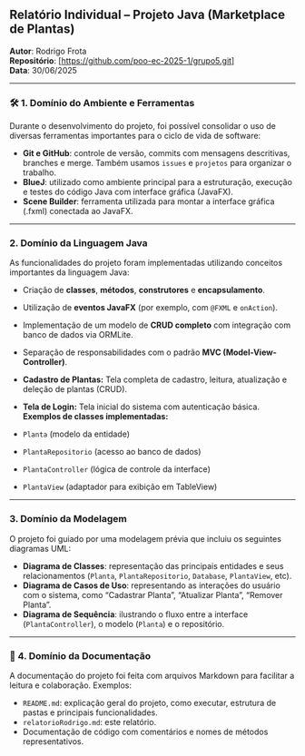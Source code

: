 ## Relatório Individual – Projeto Java (Marketplace de Plantas)

**Autor**: Rodrigo Frota  
**Repositório**: [https://github.com/poo-ec-2025-1/grupo5.git]  
**Data**: 30/06/2025

---

### 🛠️ 1. Domínio do Ambiente e Ferramentas

Durante o desenvolvimento do projeto, foi possível consolidar o uso de diversas ferramentas importantes para o ciclo de vida de software:

- **Git e GitHub**: controle de versão, commits com mensagens descritivas, branches e merge. Também usamos `issues` e `projetos` para organizar o trabalho.
- **BlueJ**: utilizado como ambiente principal para a estruturação, execução e testes do código Java com interface gráfica (JavaFX).
- **Scene Builder**: ferramenta utilizada para montar a interface gráfica (.fxml) conectada ao JavaFX.

---

### 2. Domínio da Linguagem Java

As funcionalidades do projeto foram implementadas utilizando conceitos importantes da linguagem Java:

- Criação de **classes**, **métodos**, **construtores** e **encapsulamento**.
- Utilização de **eventos JavaFX** (por exemplo, com `@FXML` e `onAction`).
- Implementação de um modelo de **CRUD completo** com integração com banco de dados via ORMLite.
- Separação de responsabilidades com o padrão **MVC (Model-View-Controller)**.
- **Cadastro de Plantas:** Tela completa de cadastro, leitura, atualização e deleção de plantas (CRUD).
- **Tela de Login:** Tela inicial do sistema com autenticação básica.
**Exemplos de classes implementadas:**

- `Planta` (modelo da entidade)
- `PlantaRepositorio` (acesso ao banco de dados)
- `PlantaController` (lógica de controle da interface)
- `PlantaView` (adaptador para exibição em TableView)

---

### 3. Domínio da Modelagem

O projeto foi guiado por uma modelagem prévia que incluiu os seguintes diagramas UML:

- **Diagrama de Classes**: representação das principais entidades e seus relacionamentos (`Planta`, `PlantaRepositorio`, `Database`, `PlantaView`, etc).
- **Diagrama de Casos de Uso**: representando as interações do usuário com o sistema, como “Cadastrar Planta”, “Atualizar Planta”, “Remover Planta”.
- **Diagrama de Sequência**: ilustrando o fluxo entre a interface (`PlantaController`), o modelo (`Planta`) e o repositório.
---

### 📄 4. Domínio da Documentação

A documentação do projeto foi feita com arquivos Markdown para facilitar a leitura e colaboração. Exemplos:

- `README.md`: explicação geral do projeto, como executar, estrutura de pastas e principais funcionalidades.
- `relatorioRodrigo.md`: este relatório.
- Documentação de código com comentários e nomes de métodos representativos.

